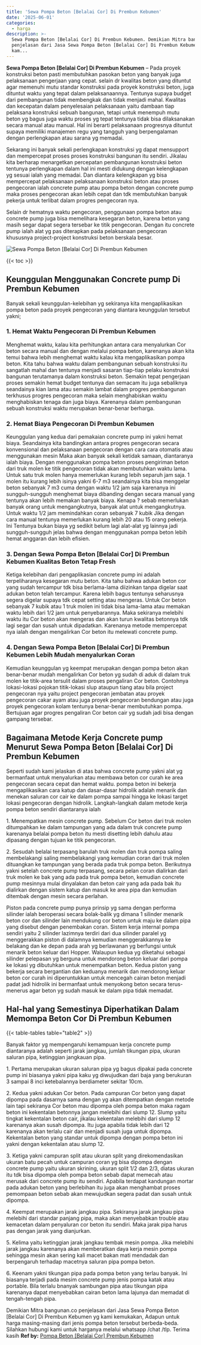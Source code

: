 ```yaml
---
title: 'Sewa Pompa Beton [Belalai Cor] Di Prembun Kebumen'
date: '2025-06-01'
categories:
  - harga
description: >-
  Sewa Pompa Beton [Belalai Cor] Di Prembun Kebumen. Demikian Mitra bangunan.co
  penjelasan dari Jasa Sewa Pompa Beton [Belalai Cor] Di Prembun Kebumen yg
  kam...
---
```


**Sewa Pompa Beton \[Belalai Cor\] Di Prembun Kebumen** – Pada proyek konstruksi beton pasti membutuhkan pasokan beton yang banyak juga pelaksanaan pengerjaan yang cepat. selain dr kwalitas beton yang dituntut agar memenuhi mutu standar konstruksi pada proyek konstruksi beton, juga dituntut waktu yang tepat dalam pelaksanaannya. Tentunya supaya budget dari pembangunan tidak membengkak dan tidak menjadi mahal. Kwalitas dan kecepatan dalam penyelesaian pelaksanaan yaitu dambaan tiap pelaksana konstruksi sebuah bangunan, tetapi untuk menempuh mutu beton yg bagus juga waktu proses yg tepat tentunya tidak bisa dilaksanakan secara manual atau manual. Hal ini berarti pelaksanaan progresnya dituntut supaya memiliki manajemen regu yang tangguh yang berpengalaman dengan perlengkapan atau sarana yg memadai.

Sekarang ini banyak sekali perlengkapan konstruksi yg dapat mensupport dan mempercepat proses proses konstruksi bangunan itu sendiri. Jikalau kita berharap menargetkan percepatan pembangunan konstruksi beton tentunya perlengkapan dalam hal ini mesti didukung dengan kelengkapan yg sesuai ialah yang memadai. Dan diantara kelengkapan yg bisa mempercepat pelaksanaan pelaksanaan konstruksi beton atau proses pengecoran ialah concrete pump atau pompa beton dengan concrete pump maka proses pengecoran akan lebih cepat dan tdk membutuhkan banyak pekerja untuk terlibat dalam progres pengecoran nya.

Selain dr hematnya waktu pengecoran, penggunaan pompa beton atau concrete pump juga bisa memelihara kesegaran beton, karena beton yang masih segar dapat segera tersebar ke titik pengecoran. Dengan itu concrete pump ialah alat yg pas diterapkan pada pelaksanaan pengecoran khususnya project-project konstruksi beton berskala besar.

![Sewa Pompa Beton [Belalai Cor] Di Prembun Kebumen](/images/sewa-concrete-pump-24.png)

{{< toc >}}

## Keunggulan Menggunakan Concrete pump Di Prembun Kebumen

Banyak sekali keunggulan-kelebihan yg sekiranya kita mengaplikasikan pompa beton pada proyek pengecoran yang diantara keunggulan tersebut yakni;

### 1\. Hemat Waktu Pengecoran Di Prembun Kebumen

Menghemat waktu, kalau kita perhitungkan antara cara menyalurkan Cor beton secara manual dan dengan melalui pompa beton, karenanya akan kita temui bahwa lebih menghemat waktu kalau kita mengaplikasikan pompa beton. Kita tahu bahwa waktu dalam pembangunan sebuah konstruksi itu sangatlah mahal dan tentunya menjadi sasaran tiap-tiap pelaku konstruksi bangunan terutamanya dalam konstruksi beton. Semakin tepat pengerjaan proses semakin hemat budget tentunya dan semacam itu juga sebaliknya seandainya kian lama atau semakin lambat dalam progres pembangunan terkhusus progres pengecoran maka selain menghabiskan waktu menghabiskan tenaga dan juga biaya. Karenanya dalam pembangunan sebuah konstruksi waktu merupakan benar-benar berharga.

### 2\. Hemat Biaya Pengecoran Di Prembun Kebumen

Keunggulan yang kedua dari pemakaian concrete pump ini yakni hemat biaya. Seandainya kita bandingkan antara progres pengecoran secara konvensional dan pelaksanaan pengecoran dengan cara cara otomatis atau menggunakan mesin Maka akan banyak sekali ketidak samaan, diantaranya ialah biaya. Dengan menggunakan pompa beton proses pengiriman beton dari truk molen ke titik pengecoran tidak akan membutuhkan waktu lama. Untuk satu truk molen hanya memerlukan kurang lebih separuh jam saja. 1 molen itu kurang lebih isinya yakni 6-7 m3 seandainya kita bisa menggelar beton sebanyak 7 m3 cuma dengan waktu 1/2 jam saja karenanya ini sungguh-sungguh menghemat biaya dibanding dengan secara manual yang tentunya akan lebih memakan banyak biaya. Kenapa ? sebab memerlukan banyak orang untuk mengangkutnya, banyak alat untuk mengangkutnya. Untuk waktu 1/2 jam memindahkan coran sebanyak 7 kubik Jika dengan cara manual tentunya memerlukan kurang lebih 20 atau 15 orang pekerja. Ini Tentunya bukan biaya yg sedikit belum lagi alat-alat yg lainnya jadi sungguh-sungguh jelas bahwa dengan menggunakan pompa beton lebih hemat anggaran dan lebih efisien.

### 3\. Dengan Sewa Pompa Beton \[Belalai Cor\] Di Prembun Kebumen Kualitas Beton Tetap Fresh

Ketiga kelebihan dari pengaplikasian concrete pump ini adalah terpeliharanya kesegaran mutu beton. Kita tahu bahwa adukan beton cor yang sudah tercampur tdk bisa berlama-lama diizinkan tanpa digelar saat adukan beton telah tercampur. Karena lebih bagus tentunya seharusnya segera digelar supaya tdk cepat setting atau mengeras. Untuk Cor beton sebanyak 7 kubik atau 1 truk molen ini tidak bisa lama-lama atau memakan waktu lebih dari 1/2 jam untuk penyebarannya. Maka sekiranya melebihi waktu itu Cor beton akan mengeras dan akan turun kwalitas betonnya tdk lagi segar dan susah untuk dipadatkan. Karenanya metode mempercepat nya ialah dengan mengalirkan Cor beton itu melewati concrete pump.

### 4\. Dengan Sewa Pompa Beton \[Belalai Cor\] Di Prembun Kebumen Lebih Mudah menyalurkan Coran

Kemudian keunggulan yg keempat merupakan dengan pompa beton akan benar-benar mudah mengalirkan Cor beton yg sudah di aduk di dalam truk molen ke titik-area tersulit dalam proses pengaliran Cor beton. Contohnya lokasi-lokasi pojokan titik-lokasi slup ataupun tiang atau bila project pengecoran nya yaitu project pengecoran jembatan atau proyek pengecoran cakar ayam atau juga proyek pengecoran bendungan atau juga proyek pengecoran kolam tentunya benar-benar membutuhkan pompa. Bertujuan agar progres pengaliran Cor beton cair yg sudah jadi bisa dengan gampang tersebar.

## Bagaimana Metode Kerja Concrete pump Menurut Sewa Pompa Beton \[Belalai Cor\] Di Prembun Kebumen

Seperti sudah kami jelaskan di atas bahwa concrete pump yakni alat yg bermanfaat untuk menyalurkan atau membawa beton cor curah ke area pengecoran secara cepat dan hemat waktu. pompa beton ini bekerja mengaplikasikan cara katup dan dasar-dasar hidrolik adalah menarik dan menekan saluran cor cair ke dalam pompa sampai hingga ke lokasi target lokasi pengecoran dengan hidrolik. Langkah-langkah dalam metode kerja pompa beton sendiri diantaranya ialah

1\. Menempatkan mesin concrete pump. Sebelum Cor beton dari truk molen ditumpahkan ke dalam tampungan yang ada dalam truk concrete pump karenanya belalai pompa beton itu mesti disetting lebih dahulu atau dipasang dengan tujuan ke titik pengecoran.

2\. Sesudah belalai terpasang barulah truk molen dan truk pompa saling membelakangi saling membelakangi yang kemudian coran dari truk molen dituangkan ke tampungan yang berada pada truk pompa beton. Berikutnya yakni setelah concrete pump terpasang, secara pelan coran dialirkan dari truk molen ke bak yang ada pada truk pompa beton, kemudian concrete pump mesinnya mulai dinyalakan dan beton cair yang ada pada bak itu dialirkan dengan sistem katup dan masuk ke area pipa dan kemudian ditembak dengan mesin secara perlahan.

Piston pada concrete pump punya prinsip yg sama dengan performa silinder ialah beroperasi secara bolak-balik yg dimana 1 silinder menarik beton cor dan silinder lain mendukung cor beton untuk maju ke dalam pipa yang disebut dengan penembakan coran. Sistem kerja internal pompa sendiri yaitu 2 silinder lazimnya terdiri dari dua silinder paralel yg menggerakkan piston di dalamnya kemudian menggerakkannya ke belakang dan ke depan pada arah yg berlawanan yg berfungsi untuk menarik beton keluar dari Hopper. Walaupun kedua yg diketahui sebagai silinder pelepasan yg berguna untuk mendorong beton keluar dari pompa ke lokasi yg dibutuhkan untuk menempatkan beton. Kedua piston yang bekerja secara bergantian dan keduanya menarik dan mendorong keluar beton cor curah ini diperuntukkan untuk mencegah cairan beton menjadi padat jadi hidrolik ini bermanfaat untuk menyokong beton secara terus-menerus agar beton yg sudah masuk ke dalam pipa tidak memadat.

## Hal-hal yang Semestinya Diperhatikan Dalam Memompa Beton Cor Di Prembun Kebumen

{{< table-tables table="table2" >}}

Banyak faktor yg mempengaruhi kemampuan kerja concrete pump diantaranya adalah seperti jarak jangkau, jumlah tikungan pipa, ukuran saluran pipa, ketinggian jangkauan pipa.

1\. Pertama merupakan ukuran saluran pipa yg bagus dipakai pada concrete pump ini biasanya yakni pipa kaku yg diwujudkan dari baja yang berukuran 3 sampai 8 inci ketebalannya berdiameter sekitar 10cm.

2\. Kedua yakni adukan Cor beton. Pada campuran Cor beton yang dapat dipompa pada dasarnya sama dengan yg akan ditempatkan dengan metode lain tapi sekiranya Cor beton mau dipompa oleh pompa beton maka ragam beton ini kekentalan betonnya jangan melebihi dari slump 12. Slump yaitu tingkat kekentalan beton cair, jikalau kekentalan melebihi dari slump 12 karenanya akan susah dipompa. Itu juga apabila tidak lebih dari 12 karenanya akan terlalu cair dan menjadi susah juga untuk dipompa. Kekentalan beton yang standar untuk dipompa dengan pompa beton ini yakni dengan kekentalan atau slump 12.

3\. Ketiga yakni campuran split atau ukuran split yang direkomendasikan ukuran batu pecah untuk campuran coran yg bisa dipompa dengan concrete pump yaitu ukuran skrining, ukuran split 1/2 dan 2/3, diatas ukuran itu tdk bisa dipompa oleh pompa beton sebab dapat memecah atau merusak dari concrete pump itu sendiri. Apabila terdapat kandungan mortar pada adukan beton yang berlebihan itu juga akan menghambat proses pemompaan beton sebab akan mewujudkan segera padat dan susah untuk dipompa.

4\. Keempat merupakan jarak jangkau pipa. Sekiranya jarak jangkau pipa melebihi dari standar panjang pipa, maka akan menyebabkan trouble atau kemacetan dalam penyaluran cor beton itu sendiri. Maka jarak pipa harus pas dengan jarak yang dianjurkan.

5\. Kelima yaitu ketinggian jarak jangkau tembak mesin pompa. Jika melebihi jarak jangkau karenanya akan memberatkan daya kerja mesin pompa sehingga mesin akan sering kali macet bakan mati mendadak dan berpengaruh terhadap macetnya saluran pipa pompa beton.

6\. Keenam yakni tikungan pipa pada pompa beton yang terlau banyak. Ini biasanya terjadi pada mesim concrete pump jenis pompa katak atau portable. Bila terlalu bnanyak sambungan pipa atau tikungan pipa karenanya dapat menyebabkan cairan beton lama lajunya dan memadat di tengah-tengah pipa.

Demikian Mitra bangunan.co penjelasan dari Jasa Sewa Pompa Beton \[Belalai Cor\] Di Prembun Kebumen yg kami kemukakan, Adapun untuk harga masing-masing dari jenis pompa beton tersebut berbeda-beda. Silahkan hubungi kami untuk harganya melalui whatsapp /chat /tlp. Terima kasih
**Ref by:** [Pompa Beton [Belalai Cor] Prembun Kebumen](https://id.wikipedia.org/wiki/Pompa)
